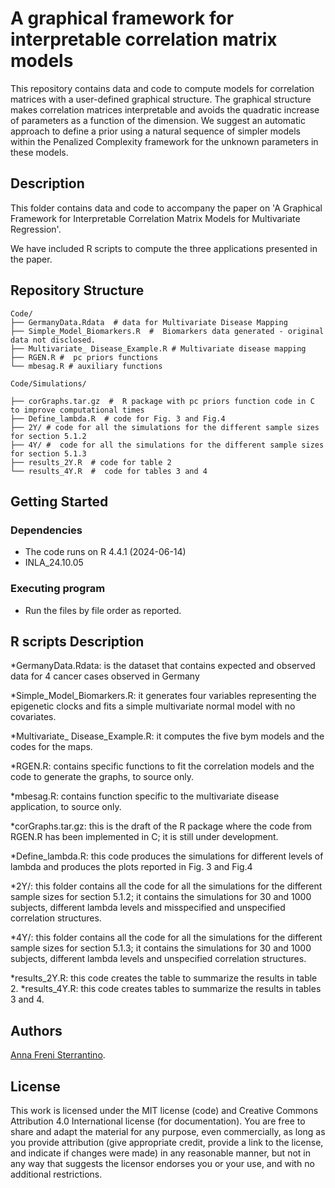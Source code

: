 #  A graphical framework for interpretable correlation matrix models



This repository contains data and code to compute models for correlation matrices with a user-defined graphical structure. The graphical structure makes correlation matrices interpretable and avoids the quadratic increase of parameters as a function of the dimension. We suggest an automatic approach to define a prior using a natural sequence of simpler models within the Penalized Complexity framework for the unknown parameters in these models. 

## Description

This folder contains data and code to accompany the paper on 'A Graphical Framework for Interpretable
Correlation Matrix Models for Multivariate
Regression'. 

We have included R  scripts to compute the three applications presented in the paper. 

	

##  Repository Structure
```
Code/
├── GermanyData.Rdata  # data for Multivariate Disease Mapping
├── Simple_Model_Biomarkers.R  #  Biomarkers data generated - original data not disclosed.
├── Multivariate_ Disease_Example.R # Multivariate disease mapping 
├── RGEN.R #  pc priors functions 
└── mbesag.R # auxiliary functions

Code/Simulations/ 

├── corGraphs.tar.gz  #  R package with pc priors function code in C to improve computational times 
├── Define_lambda.R  # code for Fig. 3 and Fig.4 
├── 2Y/ # code for all the simulations for the different sample sizes for section 5.1.2 
├── 4Y/ #  code for all the simulations for the different sample sizes for section 5.1.3
├── results_2Y.R  # code for table 2
└── results_4Y.R  #  code for tables 3 and 4
```

## Getting Started

### Dependencies

* The code runs on R 4.4.1 (2024-06-14)
* INLA_24.10.05 

### Executing program

* Run the files by file order as reported. 


## R scripts Description 

*GermanyData.Rdata: is the dataset that contains expected and observed data for 4 cancer cases observed in Germany	

*Simple_Model_Biomarkers.R: it generates four variables representing the epigenetic clocks and fits a simple multivariate normal model with no covariates.

*Multivariate_ Disease_Example.R: it computes the five bym models and the codes for the maps.

*RGEN.R: contains specific functions to fit the correlation models and the code to generate the graphs, to source only.

*mbesag.R: contains function specific to the multivariate disease application, to source only.

*corGraphs.tar.gz: this is the draft of the R package where the code from RGEN.R has been implemented in C; it is still under development. 

*Define_lambda.R:  this code produces the simulations for different levels of lambda and produces the plots reported in     Fig. 3 and Fig.4 

*2Y/: this folder contains all the code for all the simulations for the different sample sizes for section 5.1.2; it contains the simulations for 30 and 1000 subjects, different lambda levels and misspecified and unspecified correlation structures. 

*4Y/: this folder contains all the code for all the simulations for the different sample sizes for section 5.1.3; it contains the simulations for 30 and 1000 subjects, different lambda levels and unspecified correlation structures.

*results_2Y.R: this code creates the table to summarize the results in table 2.
*results_4Y.R: this code creates tables to summarize the results in tables 3 and 4.  


## Authors


[Anna Freni Sterrantino](mailto:afrenisterrantino@turing.ac.uk).


## License

This work is licensed under the MIT license (code) and Creative Commons Attribution 4.0 International license (for documentation). You are free to share and adapt the material for any purpose, even commercially, as long as you provide attribution (give appropriate credit, provide a link to the license, and indicate if changes were made) in any reasonable manner, but not in any way that suggests the licensor endorses you or your use, and with no additional restrictions.


